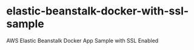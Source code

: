 # elastic-beanstalk-docker-with-ssl-sample
AWS Elastic Beanstalk Docker App Sample with SSL Enabled
